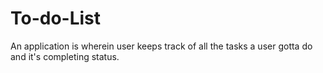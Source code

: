 ﻿# To-do-List
An application is wherein user keeps track of all the tasks a user gotta do and it's completing status.
